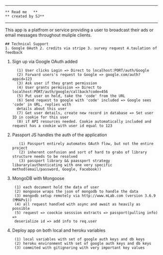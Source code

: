 
*********************
    ** Read me   **                                                           ** created by SJ**
*********************

This app is a platfrom or service providing a user to broadcast their ads or email messages throughout muliple clients.

    ## Technical Support
    1. Google OAuth 2. credits via stripe 3. survey request 4.taulation of feedback

 1. Sign up via Google OAuth added 

          (1) User clicks Login => Direct to localhost:PORT/auth/Google
          (2) Forward users's request to Google => google.com/auth?appid=123
          (3) Ask user if they grant permission
          (4) User grants permission => Direct to localhost:PORT/auth/google/callback?code=456
          (5) Put user on hold, take the 'code' from the URL
          (6) Send request to google with 'code' included => Google sees 'code' in URL, replies with 
          details about this user
          (7) Get user details, create new record in database => Set user ID in cookie for this user
          (8) if API resources needed. Cookie automatically included and request has a cookie with user id equal to 123


2. Passport JS handles the auth of the application

          (1) Passport entirely automates OAuth flow, but not the entire project
          (2) inherent confusion and sort of hard to grabs of library structure needs to be resolved
          (3) passport library && paassport strategy libarary(authenticating with one very specific method(email/password, Google, Facebook))

3. MongoDB with Mongoose 
   
        (1) each document hold the data of user
        (2) mongoose wraps the json of mongodb to handle the data 
        (3) mongodb setup remotely via http://www.mLab.com (version 3.6.9 (MMAPv1))
        (4) all request handled with async and await as heavily as possible
        (5) request => coockie sesssion extracts => passport(pulling info) =>
        deserialize id => add info to req.user

4. Deploy app on both local and heroku variables 
   
        (1) local variables with set of google auth keys and db keys
        (2) heroku environment with set of google auth keys and db keys 
        (3) commited with gitignoring with very important key values 
      
   

